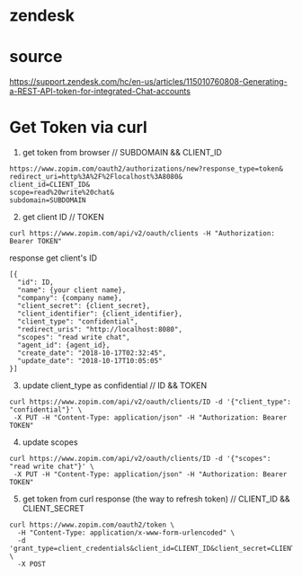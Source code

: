 # zendesk

# source 
https://support.zendesk.com/hc/en-us/articles/115010760808-Generating-a-REST-API-token-for-integrated-Chat-accounts

# Get Token via curl

1. get token from browser // SUBDOMAIN && CLIENT_ID
```
https://www.zopim.com/oauth2/authorizations/new?response_type=token&
redirect_uri=http%3A%2F%2Flocalhost%3A8080&
client_id=CLIENT_ID&
scope=read%20write%20chat&
subdomain=SUBDOMAIN
```

2. get client ID  // TOKEN

```
curl https://www.zopim.com/api/v2/oauth/clients -H "Authorization: Bearer TOKEN"
```
   response get client's ID
```
[{
  "id": ID,
  "name": {your client name},
  "company": {company name},
  "client_secret": {client_secret},
  "client_identifier": {client_identifier},
  "client_type": "confidential", 
  "redirect_uris": "http://localhost:8080", 
  "scopes": "read write chat",
  "agent_id": {agent_id}, 
  "create_date": "2018-10-17T02:32:45", 
  "update_date": "2018-10-17T10:05:05"
}]
```

3. update client_type as confidential // ID && TOKEN

```
curl https://www.zopim.com/api/v2/oauth/clients/ID -d '{"client_type": "confidential"}' \
 -X PUT -H "Content-Type: application/json" -H "Authorization: Bearer TOKEN"
 ```
4. update scopes

```
curl https://www.zopim.com/api/v2/oauth/clients/ID -d '{"scopes": "read write chat"}' \
 -X PUT -H "Content-Type: application/json" -H "Authorization: Bearer TOKEN"
 ```


5. get token from curl response (the way to refresh token) // CLIENT_ID && CLIENT_SECRET
```
curl https://www.zopim.com/oauth2/token \
  -H "Content-Type: application/x-www-form-urlencoded" \
  -d 'grant_type=client_credentials&client_id=CLIENT_ID&client_secret=CLIENT_SECRET' \
  -X POST
 ```
